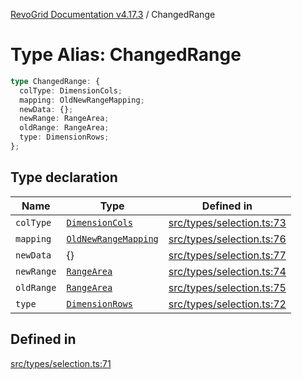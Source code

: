 [RevoGrid Documentation v4.17.3](README.md) / ChangedRange

# Type Alias: ChangedRange

```ts
type ChangedRange: {
  colType: DimensionCols;
  mapping: OldNewRangeMapping;
  newData: {};
  newRange: RangeArea;
  oldRange: RangeArea;
  type: DimensionRows;
};
```

## Type declaration

| Name | Type | Defined in |
| ------ | ------ | ------ |
| `colType` | [`DimensionCols`](TypeAlias.DimensionCols.md) | [src/types/selection.ts:73](https://github.com/revolist/revogrid/blob/c9f40461b2daa14fb3a2e5f76080a8e7b65ce7ef/src/types/selection.ts#L73) |
| `mapping` | [`OldNewRangeMapping`](TypeAlias.OldNewRangeMapping.md) | [src/types/selection.ts:76](https://github.com/revolist/revogrid/blob/c9f40461b2daa14fb3a2e5f76080a8e7b65ce7ef/src/types/selection.ts#L76) |
| `newData` | \{\} | [src/types/selection.ts:77](https://github.com/revolist/revogrid/blob/c9f40461b2daa14fb3a2e5f76080a8e7b65ce7ef/src/types/selection.ts#L77) |
| `newRange` | [`RangeArea`](TypeAlias.RangeArea.md) | [src/types/selection.ts:74](https://github.com/revolist/revogrid/blob/c9f40461b2daa14fb3a2e5f76080a8e7b65ce7ef/src/types/selection.ts#L74) |
| `oldRange` | [`RangeArea`](TypeAlias.RangeArea.md) | [src/types/selection.ts:75](https://github.com/revolist/revogrid/blob/c9f40461b2daa14fb3a2e5f76080a8e7b65ce7ef/src/types/selection.ts#L75) |
| `type` | [`DimensionRows`](TypeAlias.DimensionRows.md) | [src/types/selection.ts:72](https://github.com/revolist/revogrid/blob/c9f40461b2daa14fb3a2e5f76080a8e7b65ce7ef/src/types/selection.ts#L72) |

## Defined in

[src/types/selection.ts:71](https://github.com/revolist/revogrid/blob/c9f40461b2daa14fb3a2e5f76080a8e7b65ce7ef/src/types/selection.ts#L71)
